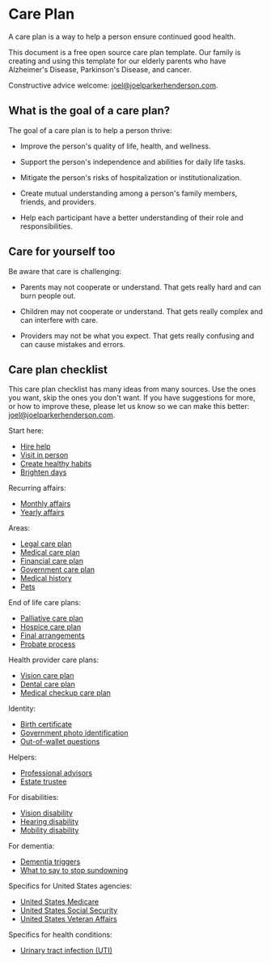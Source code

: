# Care Plan

A care plan is a way to help a person ensure continued good health.

This document is a free open source care plan template. Our family is creating and using this template for our elderly parents who have Alzheimer's Disease, Parkinson's Disease, and cancer.

Constructive advice welcome: joel@joelparkerhenderson.com.


## What is the goal of a care plan?

The goal of a care plan is to help a person thrive:

* Improve the person's quality of life, health, and wellness.

* Support the person's independence and abilities for daily life tasks.

* Mitigate the person's risks of hospitalization or institutionalization.

* Create mutual understanding among a person's family members, friends, and providers.

* Help each participant have a better understanding of their role and responsibilities.


## Care for yourself too

Be aware that care is challenging:

* Parents may not cooperate or understand. That gets really hard and can burn people out.

* Children may not cooperate or understand. That gets really complex and can interfere with care.

* Providers may not be what you expect. That gets really confusing and can cause mistakes and errors.


## Care plan checklist

This care plan checklist has many ideas from many sources. Use the ones you want, skip the ones you don't want. If you have suggestions for more, or how to improve these, please let us know so we can make this better: joel@joelparkerhenderson.com.

Start here:

* [Hire help](doc/hire-help/)
* [Visit in person](doc/visit-in-person/)
* [Create healthy habits](doc/create-healthy-habits/)
* [Brighten days](doc/brighten-days/)

Recurring affairs:

* [Monthly affairs](doc/monthly-affairs/)
* [Yearly affairs](doc/yearly-affairs/)

Areas:

* [Legal care plan](doc/legal-care-plan/)
* [Medical care plan](doc/medical-care-plan/)
* [Financial care plan](doc/financial-care-plan/)
* [Government care plan](doc/government-care-plan/)
* [Medical history](doc/medical-history/)
* [Pets](doc/pets/)

End of life care plans:

* [Palliative care plan](doc/palliative-care-plan/)
* [Hospice care plan](doc/hospice-care-plan/)
* [Final arrangements](doc/final-arrangements/)
* [Probate process](doc/probate-process/)

Health provider care plans:

* [Vision care plan](doc/vision-care-plan/)
* [Dental care plan](doc/dental-care-plan/)
* [Medical checkup care plan](doc/medical-checkup-care-plan/)

Identity:

* [Birth certificate](doc/birth-certificate/)
* [Government photo identification](doc/government-photo-identification/)
* [Out-of-wallet questions](doc/out-of-wallet-questions/)

Helpers:

* [Professional advisors](doc/professional-advisors/)
* [Estate trustee](doc/estate-trustee/)

For disabilities:

* [Vision disability](doc/vision-disability/)
* [Hearing disability](doc/hearing-disability/)
* [Mobility disability](doc/mobility-disability/)

For dementia:

* [Dementia triggers](doc/dementia-triggers/)
* [What to say to stop sundowning](doc/what-to-say-to-stop-sundowning/)

Specifics for United States agencies:

* [United States Medicare](doc/united-states-medicare/)
* [United States Social Security](doc/united-states-social-security/)
* [United States Veteran Affairs](doc/united-states-veteran-affairs/)

Specifics for health conditions:

* [Urinary tract infection (UTI)](doc/urinary-tract-infection/)
